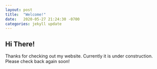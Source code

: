 ```yaml
---
layout: post
title:  "Welcome!"
date:   2020-05-27 21:24:30 -0700
categories: jekyll update
---
```

<h2> Hi There! </h2>
Thanks for checking out my website. Currently it is under construction. Please check back again soon!
